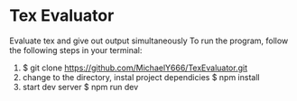 # Tex Evaluator
Evaluate tex and give out output simultaneously
To run the program, follow the following steps in your terminal: 
  1. $ git clone https://github.com/MichaelY666/TexEvaluator.git
  2. change to the directory, instal project dependicies $ npm install 
  3. start dev server $ npm run dev
